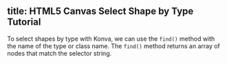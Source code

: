 title: HTML5 Canvas Select Shape by Type Tutorial
---

To select shapes by type with Konva, we can use the `find()` method with the name of the type or class name.
The `find()` method returns an array of nodes that match the selector string.

<!-- {% iframe /downloads/code/selectors/Select_by_Type.html %} -->

<!-- {% include_code Konva Select Shape by Type Demo selectors/Select_by_Type.html %} -->